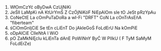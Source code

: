 1. WłOmCzYć oByDwA CzUjNiKi 
2. JeŚlI LaMpKi nA KtUrYmŚ Z CzÓjNiKóF NiEpAlOm sIe tO JeSt pRzYpAu 
3. CoNeCtE La cOmPuTaDoRa a wI-Fi "DRFT" CoN La cOnTrAsEñA "fiberteam" 
4. śCiOmGnIjCiE Se tEn cLiEnT Do jAkIeGoŚ FoLdErU Na kOmPiE 
5. oDpAlCiE ClIeNtA I WiO 
6. pO ZaMkNiĘcIu kLiEnTa dAnE PoWiNnY ByĆ W PlIkU ( F TyM SaMyM FoLdErZe)
